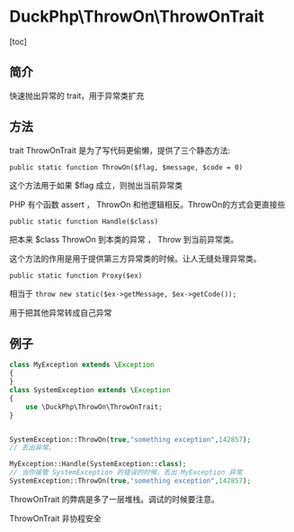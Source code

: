 # DuckPhp\ThrowOn\ThrowOnTrait
[toc]

## 简介
快速抛出异常的 trait，用于异常类扩充

## 方法

trait ThrowOnTrait 是为了写代码更偷懒，提供了三个静态方法:

    public static function ThrowOn($flag, $message, $code = 0)

这个方法用于如果 $flag 成立，则抛出当前异常类

PHP 有个函数 assert ， ThrowOn 和他逻辑相反。ThrowOn的方式会更直接些

    public static function Handle($class)

把本来 $class ThrowOn 到本类的异常 ， Throw 到当前异常类。

这个方法的作用是用于提供第三方异常类的时候。让人无缝处理异常类。

    public static function Proxy($ex)

相当于 `throw new static($ex->getMessage, $ex->getCode());`

用于把其他异常转成自己异常
## 例子
```php
class MyException extends \Exception
{
}
class SystemException extends \Exception
{
    use \DuckPhp\ThrowOn\ThrowOnTrait;
}


SystemException::ThrowOn(true,"something exception",142857);
// 丢出异常。

MyException::Handle(SystemException::class);
// 当你接管 SystemException 的错误的时候，丢出 MyException 异常
SystemException::ThrowOn(true,"something exception",142857);

```

ThrowOnTrait 的弊病是多了一层堆栈。调试的时候要注意。

ThrowOnTrait 非协程安全



